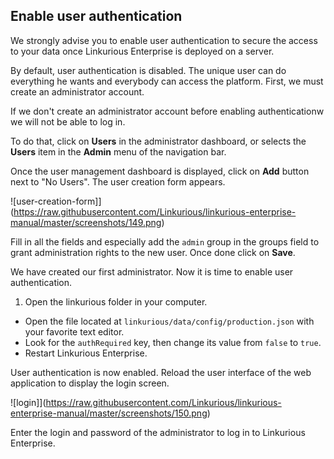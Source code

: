 ## Enable user authentication

<div class="alert alert-info">
  We strongly advise you to enable user authentication to secure the access to your data once Linkurious Enterprise is deployed on a server.
</div>

By default, user authentication is disabled. The unique user can do everything he wants and everybody can access the platform. First, we must create an administrator account.

<div class="alert alert-warning">
  If we don't create an administrator account before enabling authenticationw we will not be able to log in.
</div>

To do that, click on **Users** in the administrator dashboard, or selects the **Users** item in the **Admin** menu of the navigation bar. 

Once the user management dashboard is displayed, click on **Add** button next to "No Users". The user creation form appears.

![user-creation-form]](https://raw.githubusercontent.com/Linkurious/linkurious-enterprise-manual/master/screenshots/149.png)

Fill in all the fields and especially add the `admin` group in the groups field to grant administration rights to the new user. Once done click on **Save**.

We have created our first administrator. Now it is time to enable user authentication.

1. Open the linkurious folder in your computer.
- Open the file located at `linkurious/data/config/production.json` with your favorite text editor.
- Look for the `authRequired` key, then change its value from `false` to `true`.
- Restart Linkurious Enterprise.

User authentication is now enabled. Reload the user interface of the web application to display the login screen.

![login]](https://raw.githubusercontent.com/Linkurious/linkurious-enterprise-manual/master/screenshots/150.png)

Enter the login and password of the administrator to log in to Linkurious Enterprise.

